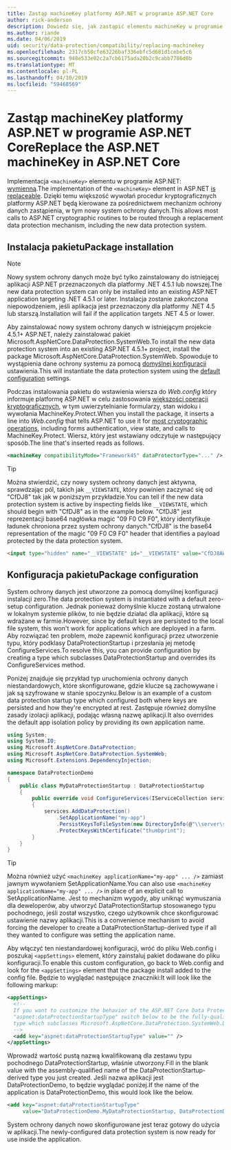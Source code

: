 ```yaml
---
title: Zastąp machineKey platformy ASP.NET w programie ASP.NET Core
author: rick-anderson
description: Dowiedz się, jak zastąpić elementu machineKey w programie ASP.NET, aby zezwolić na korzystanie z systemu ochrony danych na nowe i bardziej bezpieczne.
ms.author: riande
ms.date: 04/06/2019
uid: security/data-protection/compatibility/replacing-machinekey
ms.openlocfilehash: 2317cb50cfe63226baf336ebfc5d681d1cebe5c6
ms.sourcegitcommit: 948e533e02c2a7cb6175ada20b2c9cabb7786d0b
ms.translationtype: MT
ms.contentlocale: pl-PL
ms.lasthandoff: 04/10/2019
ms.locfileid: "59468569"
---
```

# <a name="replace-the-aspnet-machinekey-in-aspnet-core"></a><span data-ttu-id="c1550-103">Zastąp machineKey platformy ASP.NET w programie ASP.NET Core</span><span class="sxs-lookup"><span data-stu-id="c1550-103">Replace the ASP.NET machineKey in ASP.NET Core</span></span>

<a name="compatibility-replacing-machinekey"></a>

<span data-ttu-id="c1550-104">Implementacja `<machineKey>` elementu w programie ASP.NET: [wymienną](https://blogs.msdn.microsoft.com/webdev/2012/10/23/cryptographic-improvements-in-asp-net-4-5-pt-2/).</span><span class="sxs-lookup"><span data-stu-id="c1550-104">The implementation of the `<machineKey>` element in ASP.NET [is replaceable](https://blogs.msdn.microsoft.com/webdev/2012/10/23/cryptographic-improvements-in-asp-net-4-5-pt-2/).</span></span> <span data-ttu-id="c1550-105">Dzięki temu większość wywołań procedur kryptograficznych platformy ASP.NET będą kierowane za pośrednictwem mechanizm ochrony danych zastąpienia, w tym nowy system ochrony danych.</span><span class="sxs-lookup"><span data-stu-id="c1550-105">This allows most calls to ASP.NET cryptographic routines to be routed through a replacement data protection mechanism, including the new data protection system.</span></span>

## <a name="package-installation"></a><span data-ttu-id="c1550-106">Instalacja pakietu</span><span class="sxs-lookup"><span data-stu-id="c1550-106">Package installation</span></span>

> [!NOTE]
> <span data-ttu-id="c1550-107">Nowy system ochrony danych może być tylko zainstalowany do istniejącej aplikacji ASP.NET przeznaczonych dla platformy .NET 4.5.1 lub nowszej.</span><span class="sxs-lookup"><span data-stu-id="c1550-107">The new data protection system can only be installed into an existing ASP.NET application targeting .NET 4.5.1 or later.</span></span> <span data-ttu-id="c1550-108">Instalacja zostanie zakończona niepowodzeniem, jeśli aplikacja jest przeznaczony dla platformy .NET 4.5 lub starszą.</span><span class="sxs-lookup"><span data-stu-id="c1550-108">Installation will fail if the application targets .NET 4.5 or lower.</span></span>

<span data-ttu-id="c1550-109">Aby zainstalować nowy system ochrony danych w istniejącym projekcie 4.5.1+ ASP.NET, należy zainstalować pakiet Microsoft.AspNetCore.DataProtection.SystemWeb.</span><span class="sxs-lookup"><span data-stu-id="c1550-109">To install the new data protection system into an existing ASP.NET 4.5.1+ project, install the package Microsoft.AspNetCore.DataProtection.SystemWeb.</span></span> <span data-ttu-id="c1550-110">Spowoduje to wystąpienia dane ochrony systemu za pomocą [domyślnej konfiguracji](xref:security/data-protection/configuration/default-settings) ustawienia.</span><span class="sxs-lookup"><span data-stu-id="c1550-110">This will instantiate the data protection system using the [default configuration](xref:security/data-protection/configuration/default-settings) settings.</span></span>

<span data-ttu-id="c1550-111">Podczas instalowania pakietu do wstawienia wiersza do *Web.config* który informuje platformę ASP.NET w celu zastosowania [większości operacji kryptograficznych](https://blogs.msdn.microsoft.com/webdev/2012/10/23/cryptographic-improvements-in-asp-net-4-5-pt-2/), w tym uwierzytelnianie formularzy, stan widoku i wywołania MachineKey.Protect.</span><span class="sxs-lookup"><span data-stu-id="c1550-111">When you install the package, it inserts a line into *Web.config* that tells ASP.NET to use it for [most cryptographic operations](https://blogs.msdn.microsoft.com/webdev/2012/10/23/cryptographic-improvements-in-asp-net-4-5-pt-2/), including forms authentication, view state, and calls to MachineKey.Protect.</span></span> <span data-ttu-id="c1550-112">Wiersz, który jest wstawiany odczytuje w następujący sposób.</span><span class="sxs-lookup"><span data-stu-id="c1550-112">The line that's inserted reads as follows.</span></span>

```xml
<machineKey compatibilityMode="Framework45" dataProtectorType="..." />
```

>[!TIP]
> <span data-ttu-id="c1550-113">Można stwierdzić, czy nowy system ochrony danych jest aktywna, sprawdzając pól, takich jak `__VIEWSTATE`, który powinien zaczynać się od "CfDJ8" tak jak w poniższym przykładzie.</span><span class="sxs-lookup"><span data-stu-id="c1550-113">You can tell if the new data protection system is active by inspecting fields like `__VIEWSTATE`, which should begin with "CfDJ8" as in the example below.</span></span> <span data-ttu-id="c1550-114">"CfDJ8" jest reprezentacji base64 nagłówka magic "09 F0 C9 F0", który identyfikuje ładunek chroniona przez system ochrony danych.</span><span class="sxs-lookup"><span data-stu-id="c1550-114">"CfDJ8" is the base64 representation of the magic "09 F0 C9 F0" header that identifies a payload protected by the data protection system.</span></span>

```html
<input type="hidden" name="__VIEWSTATE" id="__VIEWSTATE" value="CfDJ8AWPr2EQPTBGs3L2GCZOpk...">
```

## <a name="package-configuration"></a><span data-ttu-id="c1550-115">Konfiguracja pakietu</span><span class="sxs-lookup"><span data-stu-id="c1550-115">Package configuration</span></span>

<span data-ttu-id="c1550-116">System ochrony danych jest utworzone za pomocą domyślnej konfiguracji instalacji zero.</span><span class="sxs-lookup"><span data-stu-id="c1550-116">The data protection system is instantiated with a default zero-setup configuration.</span></span> <span data-ttu-id="c1550-117">Jednak ponieważ domyślnie klucze zostaną utrwalone w lokalnym systemie plików, to nie będzie działać dla aplikacji, które są wdrażane w farmie.</span><span class="sxs-lookup"><span data-stu-id="c1550-117">However, since by default keys are persisted to the local file system, this won't work for applications which are deployed in a farm.</span></span> <span data-ttu-id="c1550-118">Aby rozwiązać ten problem, może zapewnić konfiguracji przez utworzenie typu, który podklasy DataProtectionStartup i przesłania jej metodę ConfigureServices.</span><span class="sxs-lookup"><span data-stu-id="c1550-118">To resolve this, you can provide configuration by creating a type which subclasses DataProtectionStartup and overrides its ConfigureServices method.</span></span>

<span data-ttu-id="c1550-119">Poniżej znajduje się przykład typ uruchomienia ochrony danych niestandardowych, które skonfigurowane, gdzie klucze są zachowywane i jak są szyfrowane w stanie spoczynku.</span><span class="sxs-lookup"><span data-stu-id="c1550-119">Below is an example of a custom data protection startup type which configured both where keys are persisted and how they're encrypted at rest.</span></span> <span data-ttu-id="c1550-120">Zastępuje również domyślne zasady izolacji aplikacji, podając własną nazwę aplikacji.</span><span class="sxs-lookup"><span data-stu-id="c1550-120">It also overrides the default app isolation policy by providing its own application name.</span></span>

```csharp
using System;
using System.IO;
using Microsoft.AspNetCore.DataProtection;
using Microsoft.AspNetCore.DataProtection.SystemWeb;
using Microsoft.Extensions.DependencyInjection;

namespace DataProtectionDemo
{
    public class MyDataProtectionStartup : DataProtectionStartup
    {
        public override void ConfigureServices(IServiceCollection services)
        {
            services.AddDataProtection()
                .SetApplicationName("my-app")
                .PersistKeysToFileSystem(new DirectoryInfo(@"\\server\share\myapp-keys\"))
                .ProtectKeysWithCertificate("thumbprint");
        }
    }
}
```

>[!TIP]
> <span data-ttu-id="c1550-121">Można również użyć `<machineKey applicationName="my-app" ... />` zamiast jawnym wywołaniem SetApplicationName.</span><span class="sxs-lookup"><span data-stu-id="c1550-121">You can also use `<machineKey applicationName="my-app" ... />` in place of an explicit call to SetApplicationName.</span></span> <span data-ttu-id="c1550-122">Jest to mechanizm wygody, aby uniknąć wymuszania dla deweloperów, aby utworzyć DataProtectionStartup stosowanego typu pochodnego, jeśli został wszystko, czego użytkownik chce skonfigurować ustawienie nazwy aplikacji.</span><span class="sxs-lookup"><span data-stu-id="c1550-122">This is a convenience mechanism to avoid forcing the developer to create a DataProtectionStartup-derived type if all they wanted to configure was setting the application name.</span></span>

<span data-ttu-id="c1550-123">Aby włączyć ten niestandardowej konfiguracji, wróć do pliku Web.config i poszukaj `<appSettings>` element, który zainstaluj pakiet dodawane do pliku konfiguracji.</span><span class="sxs-lookup"><span data-stu-id="c1550-123">To enable this custom configuration, go back to Web.config and look for the `<appSettings>` element that the package install added to the config file.</span></span> <span data-ttu-id="c1550-124">Będzie to wyglądać następujące znaczniki:</span><span class="sxs-lookup"><span data-stu-id="c1550-124">It will look like the following markup:</span></span>

```xml
<appSettings>
  <!--
  If you want to customize the behavior of the ASP.NET Core Data Protection stack, set the
  "aspnet:dataProtectionStartupType" switch below to be the fully-qualified name of a
  type which subclasses Microsoft.AspNetCore.DataProtection.SystemWeb.DataProtectionStartup.
  -->
  <add key="aspnet:dataProtectionStartupType" value="" />
</appSettings>
```

<span data-ttu-id="c1550-125">Wprowadź wartość pustą nazwą kwalifikowaną dla zestawu typu pochodnego DataProtectionStartup, właśnie utworzony.</span><span class="sxs-lookup"><span data-stu-id="c1550-125">Fill in the blank value with the assembly-qualified name of the DataProtectionStartup-derived type you just created.</span></span> <span data-ttu-id="c1550-126">Jeśli nazwa aplikacji jest DataProtectionDemo, to będzie wyglądać poniżej.</span><span class="sxs-lookup"><span data-stu-id="c1550-126">If the name of the application is DataProtectionDemo, this would look like the below.</span></span>

```xml
<add key="aspnet:dataProtectionStartupType"
     value="DataProtectionDemo.MyDataProtectionStartup, DataProtectionDemo" />
```

<span data-ttu-id="c1550-127">System ochrony danych nowo skonfigurowane jest teraz gotowy do użycia w aplikacji.</span><span class="sxs-lookup"><span data-stu-id="c1550-127">The newly-configured data protection system is now ready for use inside the application.</span></span>
